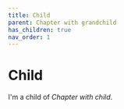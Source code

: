 ```yaml
---
title: Child
parent: Chapter with grandchild
has_children: true
nav_order: 1
---
```


# Child
I'm a child of *Chapter with child*.
